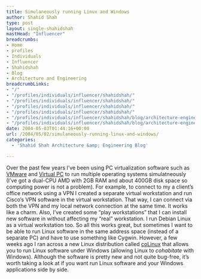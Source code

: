 ```yaml
---
title: Simulaneously running Linux and Windows
author: Shahid Shah
type: post
layout: single-shahidshah
mastHead: "Influencer"
breadcrumbs:
- Home
- profiles
- Individuals
- Influencer
- Shahidshah
- Blog
- Architecture and Engineering
breadcrumbLinks:
- "/"
- "/profiles/individuals/influencer/shahidshah/"
- "/profiles/individuals/influencer/shahidshah/"
- "/profiles/individuals/influencer/shahidshah/"
- "/profiles/individuals/influencer/shahidshah/"
- "/profiles/individuals/influencer/shahidshah/blog/architecture-engineering/"
- "/profiles/individuals/influencer/shahidshah/blog/architecture-engineering/"
date: 2004-05-03T01:44:16+00:00
url: /2004/05/02/simulaneously-running-linux-and-windows/
categories:
  - 'Shahid Shah Architecture &amp; Engineering Blog'

---
```

Over the past few years I&#8217;ve been using PC virtualization software such as [VMware][1] and [Virtual PC][2] to run multiple operating systems simulatneously (I&#8217;ve got a dual-CPU AMD with 2GB RAM and about 400GB disk space so computing power is not a problem). For example, to connect to my a client&#8217;s office network using a VPN I created a separate virtual workstation and run Cisco&#8217;s VPN software in the virtual workstation. That way, I can connect via both the VPN and my local network connection at the same time. It works like a charm. Also, I&#8217;ve created some &#8220;play workstations&#8221; that I can install new software in without affecting my &#8220;real&#8221; workstation. I run Debian Linux as a virtual workstation too. So all this works great, but sometimes I want to be able to run Linux software in the same address space (instead of a separate PC) and have to use something like Cygwin. However, a few weeks ago I ran across a new Linux distribution called [coLinux][3] that allows you to run Linux software under Windows (allowing Linux to _cohabitate_ with Windows). Although the software is pretty new and not quite bug-free, it&#8217;s worth taking a look at if you want run Linux software and your Windows applications side by side.

 [1]: http://www.vmware.com
 [2]: http://www.microsoft.com/virtualpc
 [3]: http://www.colinux.org